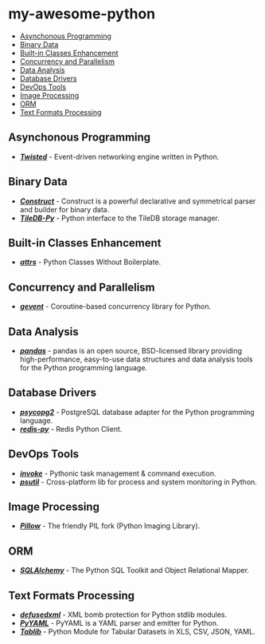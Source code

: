 # my-awesome-python

- [Asynchonous Programming](#asynchonous-programming)
- [Binary Data](#binary-data)
- [Built-in Classes Enhancement](#built-in-classes-enhancement)
- [Concurrency and Parallelism](#concurrency-and-parallelism)
- [Data Analysis](#data-analysis)
- [Database Drivers](#database-drivers)
- [DevOps Tools](#devops-tools)
- [Image Processing](#image-processing)
- [ORM](#orm)
- [Text Formats Processing](#text-formats-processing)

## Asynchonous Programming

- [***Twisted***](https://github.com/twisted/twisted) - Event-driven networking engine written in Python.

## Binary Data

- [***Construct***](https://construct.readthedocs.io/en/latest/) - Construct is a powerful declarative and symmetrical parser and builder for binary data.
- [***TileDB-Py***](https://github.com/TileDB-Inc/TileDB-Py) - Python interface to the TileDB storage manager.

## Built-in Classes Enhancement

- [***attrs***](https://www.attrs.org/en/stable/) - Python Classes Without Boilerplate.

## Concurrency and Parallelism

- [***gevent***](https://github.com/gevent/gevent) - Coroutine-based concurrency library for Python.

## Data Analysis

- [***pandas***](https://pandas.pydata.org/) - pandas is an open source, BSD-licensed library providing high-performance, easy-to-use data structures and data analysis tools for the Python programming language.

## Database Drivers

- [***psycopg2***](https://github.com/psycopg/psycopg2) - PostgreSQL database adapter for the Python programming language.
- [***redis-py***](https://github.com/andymccurdy/redis-py) - Redis Python Client.

## DevOps Tools

- [***invoke***](https://github.com/pyinvoke/invoke) - Pythonic task management & command execution.
- [***psutil***](https://github.com/giampaolo/psutil) - Cross-platform lib for process and system monitoring in Python.

## Image Processing

- [***Pillow***](https://github.com/python-pillow/Pillow) - The friendly PIL fork (Python Imaging Library).

## ORM

- [***SQLAlchemy***](https://github.com/sqlalchemy/sqlalchemy) - The Python SQL Toolkit and Object Relational Mapper.

## Text Formats Processing

- [***defusedxml***](https://github.com/tiran/defusedxml) - XML bomb protection for Python stdlib modules.
- [***PyYAML***](https://pyyaml.org/wiki/PyYAML) - PyYAML is a YAML parser and emitter for Python.
- [***Tablib***](https://github.com/jazzband/tablib) - Python Module for Tabular Datasets in XLS, CSV, JSON, YAML.
